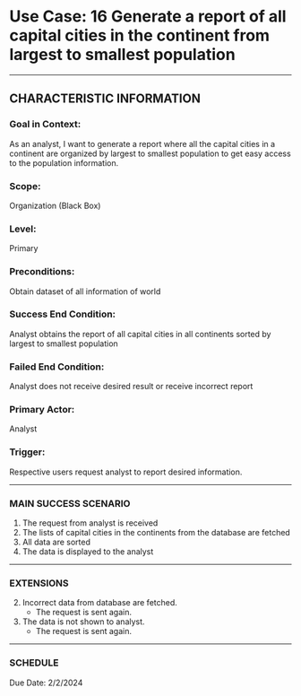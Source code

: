 # Use Case: 16 	Generate a report of all capital cities in the continent from largest to smallest population

----------------------
## CHARACTERISTIC INFORMATION
### Goal in Context: 
As an analyst, I want to generate a report where all the capital cities in a continent are organized by largest to smallest population to get easy access to the population information.
### Scope: 
Organization (Black Box)
### Level: 
Primary
### Preconditions: 
Obtain dataset of all information of world
### Success End Condition: 
Analyst obtains the report of all capital cities in all continents sorted by largest to smallest population
### Failed End Condition: 
Analyst does not receive desired result or receive incorrect report
### Primary Actor: 
Analyst
### Trigger: 
Respective users request analyst to report desired information.

----------------------
### MAIN SUCCESS SCENARIO
1.	The request from analyst is received
2.	The lists of capital cities in the continents from the database are fetched
3.	All data are sorted
4.	The data is displayed to the analyst
----------------------
### EXTENSIONS
2. Incorrect data from database are fetched.
    - The request is sent again.
3. The data is not shown to analyst.
    - The request is sent again.

----------------------
### SCHEDULE
Due Date: 2/2/2024
